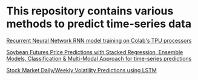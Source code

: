 #  This repository contains various methods to predict time-series data

[Recurrent Neural Network RNN model training on Colab's TPU processors](https://github.com/akorostelev83/time-series-predictions/blob/main/RNN-model-trained-with-TPU.py)


[Soybean Futures Price Predictions with Stacked Regression, Ensemble Models, Classification & Multi-Modal Approach for time-series predictions](https://github.com/akorostelev83/time-series-predictions/blob/main/time-series-predictions-using-ensembled-models.ipynb)


[Stock Market Daily/Weekly Volatility Predictions using LSTM ](https://github.com/akorostelev83/time-series-predictions/blob/main/stock-market-volatility-predictions-with-LSTM.py)
